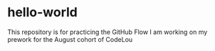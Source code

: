 # hello-world
This repository is for practicing the GitHub Flow
I am working on my prework for the August cohort of CodeLou
